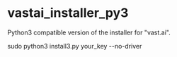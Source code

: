 # vastai_installer_py3
Python3 compatible version of the installer for "vast.ai".

sudo python3 install3.py your_key --no-driver
